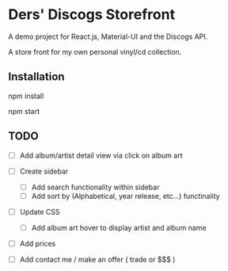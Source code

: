 # Ders' Discogs Storefront
A demo project for React.js, Material-UI and the Discogs API.

A store front for my own personal vinyl/cd collection.

## Installation
npm install

npm start

## TODO
- [ ] Add album/artist detail view via click on album art
- [ ] Create sidebar
    - [ ] Add search functionality within sidebar 
    - [ ] Add sort by  (Alphabetical, year release, etc...) functinality
- [ ] Update CSS
    - [ ] Add album art hover to display artist and album name
- [ ] Add prices
- [ ] Add contact me / make an offer ( trade or $$$ ) 

